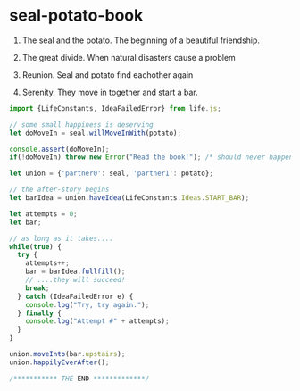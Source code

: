# seal-potato-book

1. The seal and the potato. The beginning of a beautiful friendship.

2. The great divide. When natural disasters cause a problem

3. Reunion. Seal and potato find eachother again

4. Serenity. They move in together and start a bar.

```javascript
import {LifeConstants, IdeaFailedError} from life.js;

// some small happiness is deserving
let doMoveIn = seal.willMoveInWith(potato);

console.assert(doMoveIn);
if(!doMoveIn) throw new Error("Read the book!"); /* should never happen */

let union = {'partner0': seal, 'partner1': potato};

// the after-story begins
let barIdea = union.haveIdea(LifeConstants.Ideas.START_BAR);

let attempts = 0;
let bar;

// as long as it takes....
while(true) {
  try {
    attempts++;
    bar = barIdea.fullfill();
    // ....they will succeed!
    break;
  } catch (IdeaFailedError e) {
    console.log("Try, try again.");
  } finally {
    console.log("Attempt #" + attempts);
  }
}

union.moveInto(bar.upstairs);
union.happilyEverAfter();

/*********** THE END *************/
```
